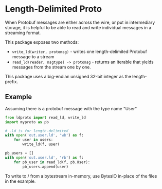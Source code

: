 # Length-Delimited Proto

When Protobuf messages are either across the wire, or put in intermediary storage, it is helpful to be able to read and write individual messages in a streaming format.

This package exposes two methods:

* `write_ld(writer, protomsg)` - writes one length-delimited Protobuf message to a stream
* `read_ld(reader, msgtype) -> protomsg` - returns an iterable that yields messages from the stream one by one.

This package uses a big-endian unsigned 32-bit integer as the length-prefix.

## Example

Assuming there is a protobuf message with the type name "User"

```python
from ldproto import read_ld, write_ld
import myproto as pb

# .ld is for length-delimited
with open('out.user.ld', 'wb') as f:
    for user in users:
        write_ld(f, user)

pb_users = []
with open('out.user.ld', 'rb') as f:
    for pb_user in read_ld(f, pb.User):
        pb_users.append(user)
```

To write to / from a bytestream in-memory, use BytesIO in-place of the files in the example.
